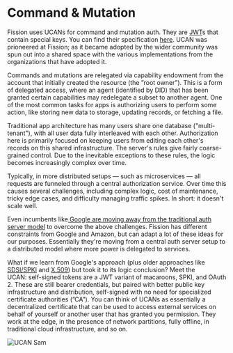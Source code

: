 # Command & Mutation

Fission uses UCANs for command and mutation auth. They are [JWT](https://blog.fission.codes/auth-without-backend/jwt.io)s that contain special keys. You can find their specification [here](https://github.com/ucan-wg/spec). UCAN was prioneered at Fission; as it became adopted by the wider community was spun out into a shared space with the various implementations from the organizations that have adopted it.

Commands and mutations are relegated via capability endowment from the account that initially created the resource (the ”root owner”). This is a form of delegated access, where an agent (identified by DID) that has been granted certain capabilities may redelegate a subset to another agent. One of the most common tasks for apps is authorizing users to perform some action, like storing new data to storage, updating records, or fetching a file.&#x20;

Traditional app architecture has many users share one database ("multi-tenant"), with all user data fully interleaved with each other. Authorization here is primarily focused on keeping users from editing each other's records on this shared infrastructure. The server's rules give fairly coarse-grained control. Due to the inevitable exceptions to these rules, the logic becomes increasingly complex over time.

Typically, in more distributed setups — such as microservices — all requests are funneled through a central authorization service. Over time this causes several challenges, including complex logic, cost of maintenance, tricky edge cases, and difficulty managing traffic spikes. In short: it doesn't scale well.

Even incumbents like[ Google are moving away from the traditional auth server model](https://research.google/pubs/pub41892/) to overcome the above challenges. Fission has different constraints from Google and Amazon, but can adapt a lot of these ideas for our purposes. Essentially they're moving from a central auth server setup to a distributed model where more power is delegated to services.

What if we learn from Google's approach (plus older approaches like [SDSI/SPKI](https://tools.ietf.org/html/rfc2693) and [X.509](https://en.wikipedia.org/wiki/X.509)) but took it to its logic conclusion? Meet the UCAN: self-signed tokens are a JWT variant of macaroons, SPKI, and OAuth 2. These are still bearer credentials, but paired with better public key infrastructure and distribution, self-signed with no need for specialized certificate authorities (”CA”). You can think of UCANs as essentially a decentralized certificate that can be used to access external services on behalf of yourself or another user that has granted you permission. They work at the edge, in the presence of network partitions, fully offline, in traditional cloud infrastructure, and so on.

![UCAN Sam](https://s3.fission.codes/2020/05/UCAN\_SAM-1.png)
